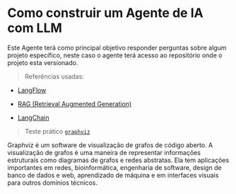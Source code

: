 # Como construir um Agente de IA com LLM

Este Agente terá como principal objetivo responder perguntas sobre algum projeto específico, neste caso o agente terá acesso ao repositório onde o projeto esta versionado.

> Referências usadas:

- [LangFlow](https://www.langflow.org/pt/)

- [RAG (Retrieval Augmented Generation)](https://learn.microsoft.com/en-us/azure/search/retrieval-augmented-generation-overview)

- [LangChain](https://www.langchain.com/)

> Teste prático [`graphviz`](https://graphviz.org/)

Graphviz é um software de visualização de grafos de código aberto. A visualização de grafos é uma maneira de representar informações estruturais como diagramas de grafos e redes abstratas. Ela tem aplicações importantes em redes, bioinformática, engenharia de software, design de banco de dados e web, aprendizado de máquina e em interfaces visuais para outros domínios técnicos.